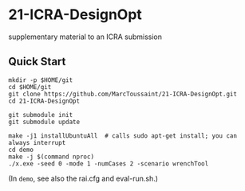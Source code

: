 # 21-ICRA-DesignOpt

supplementary material to an ICRA submission

## Quick Start

```
mkdir -p $HOME/git
cd $HOME/git
git clone https://github.com/MarcToussaint/21-ICRA-DesignOpt.git
cd 21-ICRA-DesignOpt

git submodule init
git submodule update

make -j1 installUbuntuAll  # calls sudo apt-get install; you can always interrupt
cd demo
make -j $(command nproc)
./x.exe -seed 0 -mode 1 -numCases 2 -scenario wrenchTool
```

(In `demo`, see also the rai.cfg and eval-run.sh.)
